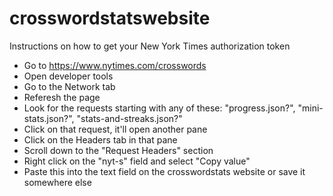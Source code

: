 # crosswordstatswebsite
Instructions on how to get your New York Times authorization token

- Go to https://www.nytimes.com/crosswords
- Open developer tools
- Go to the Network tab
- Referesh the page
- Look for the requests starting with any of these: "progress.json?", "mini-stats.json?", "stats-and-streaks.json?"
- Click on that request, it'll open another pane
- Click on the Headers tab in that pane
- Scroll down to the "Request Headers" section
- Right click on the "nyt-s" field and select "Copy value"
- Paste this into the text field on the crosswordstats website or save it somewhere else
